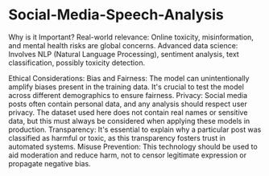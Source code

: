 # Social-Media-Speech-Analysis
Why is it Important?
Real-world relevance: Online toxicity, misinformation, and mental health risks are global concerns.
Advanced data science: Involves NLP (Natural Language Processing), sentiment analysis, text classification, possibly toxicity detection.

Ethical Considerations:
Bias and Fairness: The model can unintentionally amplify biases present in the training data. It's crucial to test the model across different demographics to ensure fairness.
Privacy: Social media posts often contain personal data, and any analysis should respect user privacy. The dataset used here does not contain real names or sensitive data, but this must always be considered when applying these models in production.
Transparency: It's essential to explain why a particular post was classified as harmful or toxic, as this transparency fosters trust in automated systems.
Misuse Prevention: This technology should be used to aid moderation and reduce harm, not to censor legitimate expression or propagate negative bias.
